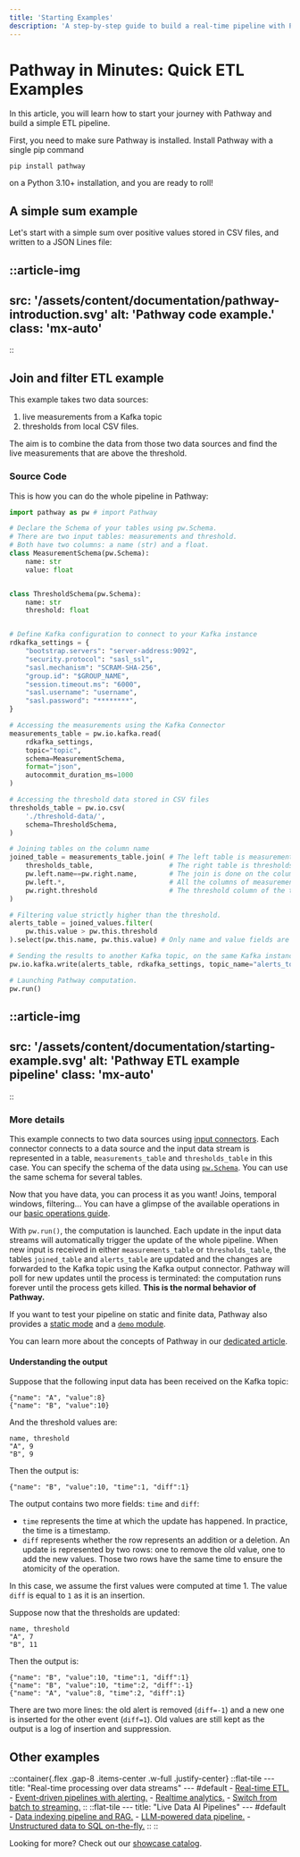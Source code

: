 ```yaml
---
title: 'Starting Examples'
description: 'A step-by-step guide to build a real-time pipeline with Pathway'
---
```


# Pathway in Minutes: Quick ETL Examples

In this article, you will learn how to start your journey with Pathway and build a simple ETL pipeline.

First, you need to make sure Pathway is installed. Install Pathway with a single pip command
```
pip install pathway
```
on a Python 3.10+ installation, and you are ready to roll!

## A simple sum example

Let's start with a simple sum over positive values stored in CSV files, and written to a JSON Lines file:

::article-img
---
src: '/assets/content/documentation/pathway-introduction.svg'
alt: 'Pathway code example.'
class: 'mx-auto'
---
::

## Join and filter ETL example

This example takes two data sources:
1. live measurements from a Kafka topic
2. thresholds from local CSV files.

The aim is to combine the data from those two data sources and find the live measurements that are above the threshold.

### Source Code

This is how you can do the whole pipeline in Pathway:

```python
import pathway as pw # import Pathway

# Declare the Schema of your tables using pw.Schema.
# There are two input tables: measurements and threshold.
# Both have two columns: a name (str) and a float.
class MeasurementSchema(pw.Schema):
    name: str
    value: float


class ThresholdSchema(pw.Schema):
    name: str
    threshold: float


# Define Kafka configuration to connect to your Kafka instance
rdkafka_settings = {
    "bootstrap.servers": "server-address:9092",
    "security.protocol": "sasl_ssl",
    "sasl.mechanism": "SCRAM-SHA-256",
    "group.id": "$GROUP_NAME",
    "session.timeout.ms": "6000",
    "sasl.username": "username",
    "sasl.password": "********",
}

# Accessing the measurements using the Kafka Connector
measurements_table = pw.io.kafka.read(
    rdkafka_settings,
    topic="topic",
    schema=MeasurementSchema,
    format="json",
    autocommit_duration_ms=1000
)

# Accessing the threshold data stored in CSV files
thresholds_table = pw.io.csv(
    './threshold-data/',
    schema=ThresholdSchema,
)

# Joining tables on the column name
joined_table = measurements_table.join( # The left table is measurements_table (pw.left)
    thresholds_table,                   # The right table is thresholds_table (pw.right)
    pw.left.name==pw.right.name,        # The join is done on the column name of each table 
    pw.left.*,                          # All the columns of measurements are kept
    pw.right.threshold                  # The threshold column of the threshold table is kept
)

# Filtering value strictly higher than the threshold.
alerts_table = joined_values.filter(
    pw.this.value > pw.this.threshold
).select(pw.this.name, pw.this.value) # Only name and value fields are kept

# Sending the results to another Kafka topic, on the same Kafka instance
pw.io.kafka.write(alerts_table, rdkafka_settings, topic_name="alerts_topic", format="json")

# Launching Pathway computation.
pw.run()
```

<!-- https://lucid.app/lucidchart/2aef5aa1-4403-4c27-9450-69f92f3f69f6/edit?viewport_loc=639%2C247%2C1960%2C920%2C0_0&invitationId=inv_bb690474-c304-4809-8b09-eb116373420d -->
::article-img
---
src: '/assets/content/documentation/starting-example.svg'
alt: 'Pathway ETL example pipeline'
class: 'mx-auto'
---
::

### More details

This example connects to two data sources using [input connectors](/developers/user-guide/connect/pathway-connectors).
Each connector connects to a data source and the input data stream is represented in a table, `measurements_table` and `thresholds_table` in this case.
You can specify the schema of the data using [`pw.Schema`](/developers/user-guide/connect/schema). You can use the same schema for several tables.

Now that you have data, you can process it as you want!
Joins, temporal windows, filtering...
You can have a glimpse of the available operations in our [basic operations guide](/developers/user-guide/data-transformation/table-operations).

With `pw.run()`, the computation is launched.
Each update in the input data streams will automatically trigger the update of the whole pipeline.
When new input is received in either `measurements_table` or `thresholds_table`, the tables `joined_table` and `alerts_table` are updated and the changes are forwarded to the Kafka topic using the Kafka output connector.
Pathway will poll for new updates until the process is terminated: the computation runs forever until the process gets killed.
**This is the normal behavior of Pathway.**

If you want to test your pipeline on static and finite data, Pathway also provides a [static mode](/developers/user-guide/introduction/streaming-and-static-modes) and a [`demo` module](/developers/user-guide/connect/artificial-streams).

You can learn more about the concepts of Pathway in our [dedicated article](/developers/user-guide/introduction/concepts).

#### Understanding the output

Suppose that the following input data has been received on the Kafka topic:
```
{"name": "A", "value":8}
{"name": "B", "value":10}
```
And the threshold values are:
```
name, threshold
"A", 9
"B", 9
```

Then the output is:
```
{"name": "B", "value":10, "time":1, "diff":1}
```
The output contains two more fields: `time` and `diff`:
* `time` represents the time at which the update has happened. In practice, the time is a timestamp.
* `diff` represents whether the row represents an addition or a deletion. An update is represented by two rows: one to remove the old value, one to add the new values. Those two rows have the same time to ensure the atomicity of the operation.

In this case, we assume the first values were computed at time 1.
The value `diff` is equal to `1` as it is an insertion.

Suppose now that the thresholds are updated:
```
name, threshold
"A", 7
"B", 11
```

Then the output is:
```
{"name": "B", "value":10, "time":1, "diff":1}
{"name": "B", "value":10, "time":2, "diff":-1}
{"name": "A", "value":8, "time":2, "diff":1}
```

There are two more lines: the old alert is removed (`diff=-1`) and a new one is inserted for the other event (`diff=1`).
Old values are still kept as the output is a log of insertion and suppression.

## Other examples
::container{.flex .gap-8 .items-center .w-full .justify-center}
    ::flat-tile
    ---
    title: "Real-time processing over data streams"
    ---
    #default
    - [Real-time ETL.](/developers/showcases/kafka-etl)
    - [Event-driven pipelines with alerting.](/developers/showcases/realtime-log-monitoring)
    - [Realtime analytics.](/developers/showcases/linear_regression_with_kafka)
    - [Switch from batch to streaming.](/developers/user-guide/connect/switch-from-batch-to-streaming)
    ::
    ::flat-tile
    ---
    title: "Live Data AI Pipelines"
    ---
    #default
    - [Data indexing pipeline and RAG.](/developers/user-guide/llm-xpack/vectorstore_pipeline)
    - [LLM-powered data pipeline.](/developers/showcases/llm-alert-pathway)
    - [Unstructured data to SQL on-the-fly.](/developers/showcases/unstructured-to-structured)
    ::
::

Looking for more? Check out our [showcase catalog](/developers/showcases).
